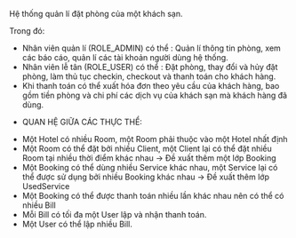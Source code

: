 Hệ thống quản lí đặt phòng của một khách sạn.
 
Trong đó:
- Nhân viên quản lí (ROLE_ADMIN) có thể :
 Quản lí thông tin phòng, xem các báo cáo, quản lí các tài khoản người dùng hệ thống.
- Nhân viên lễ tân (ROLE_USER) có thể :
Đặt phòng, thay đổi và hủy đặt phòng, làm thủ tục checkin, checkout và thanh toán cho khách hàng.
- Khi thanh toán có thể xuất hóa đơn theo yêu cầu của khách hàng, bao gồm
tiền phòng và chi phí các dịch vụ của khách sạn mà khách hàng đã dùng.

* QUAN HỆ GIỮA CÁC THỰC THỂ:
- Một Hotel có nhiều Room, một Room phải thuộc vào một Hotel nhất định
- Một Room có thể đặt bởi nhiều Client, một Client lại có thể đặt nhiều Room tại nhiều thời điểm khác nhau
→ Đề xuất thêm một lớp Booking
- Một Booking có thể dùng nhiều Service khác nhau,
một Service lại có thể được sử dụng bởi nhiều Booking khác nhau → Đề xuất thêm lớp UsedService
- Một Booking có thể được thanh toán nhiều lần khác nhau nên có thể có nhiều Bill
- Mỗi Bill có tối đa một User lập và nhận thanh toán.
- Một User có thể lập nhiều Bill.
